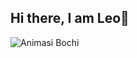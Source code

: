 ## Hi there, I am Leo👋

![Animasi Bochi](https://media4.giphy.com/media/v1.Y2lkPTZjMDliOTUydHFoeWtrZmk4dXJ4NzVzMWlzcW9sM2lmYmUxNXh1bWs2dnNzdnUxciZlcD12MV9pbnRlcm5hbF9naWZfYnlfaWQmY3Q9Zw/UsVX1QDSLlCjw8PpJS/giphy.gif)

<!--
**leowahata/leowahata** is a ✨ _special_ ✨ repository because its `README.md` (this file) appears on your GitHub profile.

Here are some ideas to get you started:

- 🔭 I’m currently working on ...
- 🌱 I’m currently learning ...
- 👯 I’m looking to collaborate on ...
- 🤔 I’m looking for help with ...
- 💬 Ask me about ...
- 📫 How to reach me: ...
- 😄 Pronouns: ...
- ⚡ Fun fact: ...
-->
